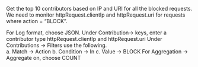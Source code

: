 Get the top 10 contributors based on IP and URI for all the blocked requests. 
We need to monitor httpRequest.clientIp and httpRequest.uri for requests where action = “BLOCK”.

For Log format, choose JSON.
Under Contribution→ keys, enter a contributor type httpRequest.clientIp and httpRequest.uri
Under Contributions → Filters use the following.  
      a.	Match → Action
      b.	Condition → In
      c.	Value  → BLOCK
For Aggregation → Aggregate on, choose COUNT
